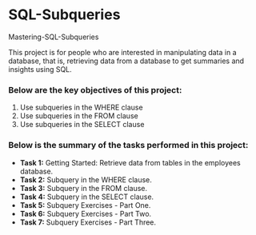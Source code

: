 # SQL-Subqueries
Mastering-SQL-Subqueries

This project is for people who are interested in manipulating data in a database, that is, retrieving data from a database to get summaries and insights using SQL.

### Below are the key objectives of this project:
1.	Use subqueries in the WHERE clause 
2.	Use subqueries in the FROM clause 
3.	Use subqueries in the SELECT clause 


### Below is the summary of the tasks performed in this project:
- __Task 1:__ Getting Started: Retrieve data from tables in the employees database.
- __Task 2:__ Subquery in the WHERE clause.
- __Task 3:__ Subquery in the FROM clause.
- __Task 4:__ Subquery in the SELECT clause.
- __Task 5:__ Subquery Exercises - Part One.
- __Task 6:__ Subquery Exercises - Part Two.
- __Task 7:__ Subquery Exercises - Part Three.

